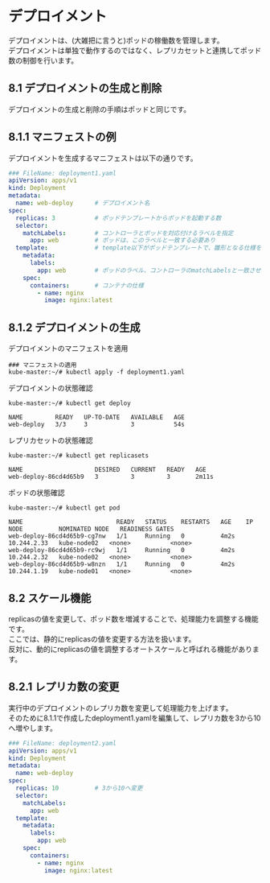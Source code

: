# デプロイメント
デプロイメントは、(大雑把に言うと)ポッドの稼働数を管理します。  
デプロイメントは単独で動作するのではなく、レプリカセットと連携してポッド数の制御を行います。
## 8.1 デプロイメントの生成と削除
デプロイメントの生成と削除の手順はポッドと同じです。 
## 8.1.1 マニフェストの例
デプロイメントを生成するマニフェストは以下の通りです。
```yaml
### FileName: deployment1.yaml
apiVersion: apps/v1
kind: Deployment
metadata:
  name: web-deploy      # デプロイメント名
spec:
  replicas: 3           # ポッドテンプレートからポッドを起動する数
  selector:
    matchLabels:        # コントローラとポッドを対応付けるラベルを指定
      app: web          # ポッドは、このラベルと一致する必要あり
  template:             # template以下がポッドテンプレートで、雛形となる仕様を記述
    metadata:
      labels:
        app: web        # ポッドのラベル、コントローラのmatchLabelsと一致させる必要あり
    spec:
      containers:       # コンテナの仕様
        - name: nginx
          image: nginx:latest
```
## 8.1.2 デプロイメントの生成
デプロイメントのマニフェストを適用
```
### マニフェストの適用
kube-master:~/# kubectl apply -f deployment1.yaml
```
デプロイメントの状態確認
```
kube-master:~/# kubectl get deploy
```
```
NAME         READY   UP-TO-DATE   AVAILABLE   AGE
web-deploy   3/3     3            3           54s
```
レプリカセットの状態確認
```
kube-master:~/# kubectl get replicasets
```
```
NAME                    DESIRED   CURRENT   READY   AGE
web-deploy-86cd4d65b9   3         3         3       2m11s
```
ポッドの状態確認
```
kube-master:~/# kubectl get pod
```
```
NAME                          READY   STATUS    RESTARTS   AGE    IP            NODE          NOMINATED NODE   READINESS GATES
web-deploy-86cd4d65b9-cg7nw   1/1     Running   0          4m2s   10.244.2.33   kube-node02   <none>           <none>
web-deploy-86cd4d65b9-rc9wj   1/1     Running   0          4m2s   10.244.2.32   kube-node02   <none>           <none>
web-deploy-86cd4d65b9-w8nzn   1/1     Running   0          4m2s   10.244.1.19   kube-node01   <none>           <none>
```
## 8.2 スケール機能
replicasの値を変更して、ポッド数を増減することで、処理能力を調整する機能です。  
ここでは、静的にreplicasの値を変更する方法を扱います。  
反対に、動的にreplicasの値を調整するオートスケールと呼ばれる機能があります。
## 8.2.1 レプリカ数の変更
実行中のデプロイメントのレプリカ数を変更して処理能力を上げます。  
そのために8.1.1で作成したdeployment1.yamlを編集して、レプリカ数を3から10へ増やします。
```yaml
### FileName: deployment2.yaml
apiVersion: apps/v1
kind: Deployment
metadata:
  name: web-deploy
spec:
  replicas: 10          # 3から10へ変更
  selector:
    matchLabels:
      app: web
  template:
    metadata:
      labels:
        app: web
    spec:
      containers:
        - name: nginx
          image: nginx:latest
```
